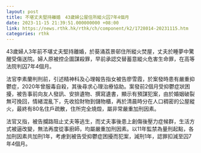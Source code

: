 ```yaml
---
layout: post
title: 不堪丈夫堅持離婚　43歲婦公屋住所縱火囚7年4個月
date: 2023-11-15 21:39:51.000000000 +08:00
link: https://news.rthk.hk/rthk/ch/component/k2/1728014-20231115.htm
categories: rthk
---
```


43歲婦人3年前不堪丈夫堅持離婚，於葵涌荔景邨住所縱火焚屋，丈夫於睡夢中驚醒受傷送院。婦人原被控企圖謀殺罪，早前承認交替蓄意縱火危害生命罪，在高等法院判囚7年4個月。

法官李素蘭判刑前，引述精神科及心理報告指女被告廖雪霞，於案發時患有嚴重抑鬱症，2020年曾服毒自殺，其後尋求心理治療協助。案發前2個月受抑鬱症狀困擾，被告事前向友人發訊、安排遺物、撰寫遺書，顯示有預謀犯案，由於婚姻破裂無可挽回，情緒混亂下，先收拾財物到儲物櫃，再於清晨時分在人口稠密的公屋縱火，最終有80名住戶疏散，住所完全燒燬，屬非常嚴重加刑因素。

法官又指，被告攔路阻止丈夫等逃生，而丈夫事後患上創傷後壓力症候群，生活方式被逼改變，無法再度從事廚師，均屬嚴重加刑因素。以11年監禁為量刑起點，各加刑因素共加刑1年，考慮到被告受抑鬱症困擾而犯案，減刑1年，認罪扣減至囚7年4個月。
